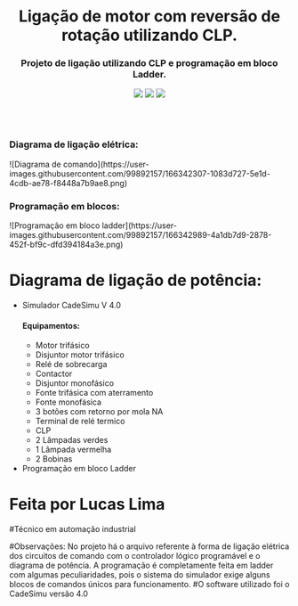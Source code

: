<h1 align="center">Ligação de motor com reversão de rotação utilizando CLP.</h1>

<h3 align="center">Projeto de ligação utilizando CLP e programação em bloco Ladder.</h3>
<p align="center">
<img src="https://img.shields.io/badge/Status-Concluido-green"/>
<img src="https://img.shields.io/github/issues/LucasLima004/Liga-o-de-motor-com-revers-o"/>
<img src="https://img.shields.io/badge/Linguagem-Ladder-blue"/>
</p>
<br>
<br>
<h3>Diagrama de ligação elétrica:</h3>
![Diagrama de comando](https://user-images.githubusercontent.com/99892157/166342307-1083d727-5e1d-4cdb-ae78-f8448a7b9ae8.png)
<br>
<h3>Programação em blocos:</h3>
![Programação em bloco ladder](https://user-images.githubusercontent.com/99892157/166342989-4a1db7d9-2878-452f-bf9c-dfd394184a3e.png)
<h1>Diagrama de ligação de potência:</h1>


<ul>
  <li>Simulador CadeSimu V 4.0</li>
  <h4>Equipamentos:</h4>
  <ul>
     <li>Motor trifásico</li>
     <li>Disjuntor motor trifásico</li>
     <li>Relé de sobrecarga</li>
     <li>Contactor</li>
     <li>Disjuntor monofásico</li>
     <li>Fonte trifásica com aterramento</li>
     <li>Fonte monofásica</li>
     <li>3 botões com retorno por mola NA</li>
     <li>Terminal de relé termico</li>
     <li>CLP</li>
     <li>2 Lâmpadas verdes</li>
     <li>1 Lâmpada vermelha</li>
     <li>2 Bobinas</li>
  </ul>
  <li>Programação em bloco Ladder</li>
</ul>

#     Feita por Lucas Lima
#Técnico em automação industrial


#Observações:
No projeto há o arquivo referente à forma de ligação elétrica dos circuitos de comando com o controlador lógico programável e o diagrama de potência.
A programação é completamente feita em ladder com algumas peculiaridades, pois o sistema do simulador exige alguns blocos de comandos únicos para funcionamento.
#O software utilizado foi o CadeSimu versão 4.0
